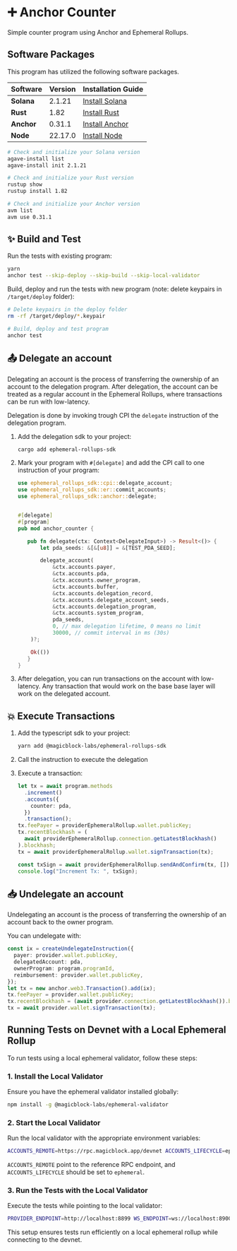 # ➕ Anchor Counter

Simple counter program using Anchor and Ephemeral Rollups.

## Software Packages

This program has utilized the following software packages.

| Software   | Version | Installation Guide                                              |
| ---------- | ------- | --------------------------------------------------------------- |
| **Solana** | 2.1.21  | [Install Solana](https://docs.anza.xyz/cli/install)             |
| **Rust**   | 1.82    | [Install Rust](https://www.rust-lang.org/tools/install)         |
| **Anchor** | 0.31.1  | [Install Anchor](https://www.anchor-lang.com/docs/installation) |
| **Node**   | 22.17.0 | [Install Node](https://nodejs.org/en/download/current)          |

```sh
# Check and initialize your Solana version
agave-install list
agave-install init 2.1.21

# Check and initialize your Rust version
rustup show
rustup install 1.82

# Check and initialize your Anchor version
avm list
avm use 0.31.1
```

## ✨ Build and Test

Run the tests with existing program:

```bash
yarn
anchor test --skip-deploy --skip-build --skip-local-validator
```

Build, deploy and run the tests with new program (note: delete keypairs in `/target/deploy` folder):

```bash
# Delete keypairs in the deploy folder
rm -rf /target/deploy/*.keypair

# Build, deploy and test program
anchor test
```

## 📤 Delegate an account

Delegating an account is the process of transferring the ownership of an account to the delegation program.
After delegation, the account can be treated as a regular account in the Ephemeral Rollups, where transactions can be run with low-latency.

Delegation is done by invoking trough CPI the `delegate` instruction of the delegation program.

1. Add the delegation sdk to your project:

   ```bash
   cargo add ephemeral-rollups-sdk
   ```

2. Mark your program with `#[delegate]` and add the CPI call to one instruction of your program:

   ```rust
   use ephemeral_rollups_sdk::cpi::delegate_account;
   use ephemeral_rollups_sdk::er::commit_accounts;
   use ephemeral_rollups_sdk::anchor::delegate;


   #[delegate]
   #[program]
   pub mod anchor_counter {

      pub fn delegate(ctx: Context<DelegateInput>) -> Result<()> {
          let pda_seeds: &[&[u8]] = &[TEST_PDA_SEED];

          delegate_account(
              &ctx.accounts.payer,
              &ctx.accounts.pda,
              &ctx.accounts.owner_program,
              &ctx.accounts.buffer,
              &ctx.accounts.delegation_record,
              &ctx.accounts.delegate_account_seeds,
              &ctx.accounts.delegation_program,
              &ctx.accounts.system_program,
              pda_seeds,
              0, // max delegation lifetime, 0 means no limit
              30000, // commit interval in ms (30s)
       )?;

       Ok(())
      }
   }
   ```

3. After delegation, you can run transactions on the account with low-latency. Any transaction that would work on the base base layer will work on the delegated account.

## 💥 Execute Transactions

1. Add the typescript sdk to your project:

   ```bash
   yarn add @magicblock-labs/ephemeral-rollups-sdk
   ```

2. Call the instruction to execute the delegation
3. Execute a transaction:

   ```typescript
   let tx = await program.methods
     .increment()
     .accounts({
       counter: pda,
     })
     .transaction();
   tx.feePayer = providerEphemeralRollup.wallet.publicKey;
   tx.recentBlockhash = (
     await providerEphemeralRollup.connection.getLatestBlockhash()
   ).blockhash;
   tx = await providerEphemeralRollup.wallet.signTransaction(tx);

   const txSign = await providerEphemeralRollup.sendAndConfirm(tx, []);
   console.log("Increment Tx: ", txSign);
   ```

## 📥 Undelegate an account

Undelegating an account is the process of transferring the ownership of an account back to the owner program.

You can undelegate with:

```typescript
const ix = createUndelegateInstruction({
  payer: provider.wallet.publicKey,
  delegatedAccount: pda,
  ownerProgram: program.programId,
  reimbursement: provider.wallet.publicKey,
});
let tx = new anchor.web3.Transaction().add(ix);
tx.feePayer = provider.wallet.publicKey;
tx.recentBlockhash = (await provider.connection.getLatestBlockhash()).blockhash;
tx = await provider.wallet.signTransaction(tx);
```

## Running Tests on Devnet with a Local Ephemeral Rollup

To run tests using a local ephemeral validator, follow these steps:

### 1. Install the Local Validator

Ensure you have the ephemeral validator installed globally:

```bash
npm install -g @magicblock-labs/ephemeral-validator
```

### 2. Start the Local Validator

Run the local validator with the appropriate environment variables:

```bash
ACCOUNTS_REMOTE=https://rpc.magicblock.app/devnet ACCOUNTS_LIFECYCLE=ephemeral ephemeral-validator
```

`ACCOUNTS_REMOTE` point to the reference RPC endpoint, and `ACCOUNTS_LIFECYCLE` should be set to `ephemeral`.

### 3. Run the Tests with the Local Validator

Execute the tests while pointing to the local validator:

```bash
PROVIDER_ENDPOINT=http://localhost:8899 WS_ENDPOINT=ws://localhost:8900 anchor test --skip-build --skip-deploy --skip-local-validator
```

This setup ensures tests run efficiently on a local ephemeral rollup while connecting to the devnet.
